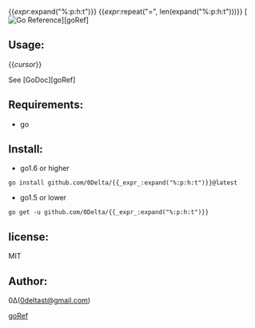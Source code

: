 {{_expr_:expand("%:p:h:t")}}
{{_expr_:repeat("=", len(expand("%:p:h:t")))}}
[![Go Reference](https://pkg.go.dev/badge/golang.org/x/pkgsite.svg)][goRef]

Usage:
------
{{_cursor_}}

See [GoDoc][goRef]

Requirements:
-------------
+ go

Install:
--------
+ go1.6 or higher
```
go install github.com/0Delta/{{_expr_:expand("%:p:h:t")}}@latest
```

+ go1.5 or lower
```
go get -u github.com/0Delta/{{_expr_:expand("%:p:h:t")}}
```

license:
--------
MIT

Author:
-------
0Δ(0deltast@gmail.com)


[goRef](https://pkg.go.dev/github.com/0Delta/{{_expr_:expand("%:p:h:t")}})
